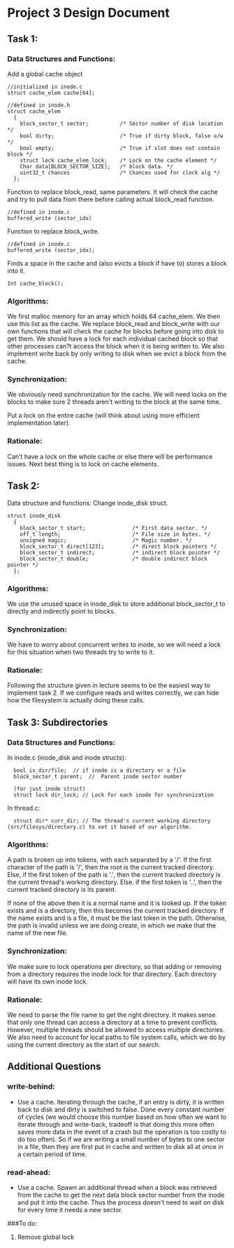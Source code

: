 # Project 3 Design Document


## Task 1:

### Data Structures and Functions:

Add a global cache object 
```
//initialized in inode.c
struct cache_elem cache[64];
```

```
//defined in inode.h
struct cache_elem
  {
    block_sector_t sector;          /* Sector number of disk location */
    bool dirty;                     /* True if dirty block, false o/w */
    bool empty;						/* True if slot does not contain block */
    struct lock cache_elem_lock;	/* Lock on the cache element */
    Char data[BLOCK_SECTOR_SIZE];   /* block data. */
    uint32_t chances				/* Chances used for clock alg */
  };
```

Function to replace block_read, same parameters. It will check the cache and try to pull data from there before calling actual block_read function.
```
//defined in inode.c
buffered_write (sector_idx)
```

Function to replace block_write.
```
//defined in inode.c
buffered_write (sector_idx);
```

Finds a space in the cache and (also evicts a block if have to) stores a block into it.
```
Int cache_block();
```

### Algorithms:
We first malloc memory for an array which holds 64 cache_elem. We then use this list as the cache. We replace block_read and block_write with our own functions that will check the cache for blocks before going into disk to get them. We should have a lock for each individual cached block so that other processes can?t access the block when it is being written to. We also implement write back by only writing to disk when we evict a block from the cache.

### Synchronization:
We obviously need synchronization for the cache. We will need locks on the blocks to make sure 2 threads aren't writing to the block at the same time.

Put a lock on the entire cache (will think about using more efficient implementation later).

### Rationale:
Can't have a lock on the whole cache or else there will be performance issues. Next best thing is to lock on cache elements.


## Task 2:

Data structure and functions:
Change inode_disk struct.
```
struct inode_disk
  {
    block_sector_t start;               /* First data sector. */
    off_t length;                       /* File size in bytes. */
    unsigned magic;                     /* Magic number. */
    block_sector_t direct[123];			/* direct block pointers */
    block_sector_t indirect;			/* indirect block pointer */
    block_sector_t double;				/* double indirect block pointer */
  };
```

### Algorithms:
We use the unused space in inode_disk to store additional block_sector_t to directly and indirectly point to blocks.

### Synchronization:
We have to worry about concurrent writes to inode, so we will need a lock for this situation when two threads try to write to it.

### Rationale:
Following the structure given in lecture seems to be the easiest way to implement task 2. If we configure reads and writes correctly, we can hide how the filesystem is actually doing these calls.


## Task 3: Subdirectories

### Data Structures and Functions:

In inode.c (inode_disk and inode structs):
```
  bool is_dir/file;  // if inode is a directory or a file
  block_sector_t parent;  //  Parent inode sector number

  (for just inode struct)
  struct lock dir_lock; // Lock for each inode for synchronization
```
In thread.c:
```
  struct dir* curr_dir; // The thread's current working directory (src/filesys/directory.c) to set it based of our algorithm.
```

### Algorithms:
A path is broken up into tokens, with each separated by a '/'. If the first
character of the path is '/', then the root is the current tracked directory. 
Else, if the first token of the path is '.', then the current tracked
directory is the current thread's working directory. Else. if the first token is '..',
then the current tracked directory is its parent. 

If none of the above then it is a normal name and it is looked up.
If the token exists and is a directory, then this becomes the current tracked directory.
If the name exists and is a file, it must be the last token in the path.
Otherwise, the path is invalid unless we are doing create, in which we make that the name
of the new file. 

### Synchronization: 
We make sure to lock operations per directory, so that adding or removing from a directory requires the inode lock for that directory.  Each directory will have its own inode lock.

### Rationale:
We need to parse the file name to get the right directory. It makes sense that only one thread can access a directory at a time to prevent conflicts. However, multiple threads should be allowed to access multiple directories. We also need to account for local paths to file system calls, which we do by using the current directory as the start of our search.

## Additional Questions

### write-behind:

- Use a cache.
Iterating through the cache, if an entry is dirty, it is written back to
disk and dirty is switched to false. Done every constant number of cycles (we would choose this number based on how often we want to iterate through and write-back, tradeoff is that doing this more often saves more data in the event of a crash but the operation is too costly to do too often). So if we are 
writing a small number of bytes to one sector in a file, then they are first put in cache
and written to disk all at once in a certain period of time.

### read-ahead:

- Use a cache.
Spawn an additional thread when a block was retrieved from the
cache to get the next data block sector number from the
inode and put it into the cache. Thus the process doesn't need to wait on disk for every
time it needs a new sector.


###To do:
1. Remove global lock